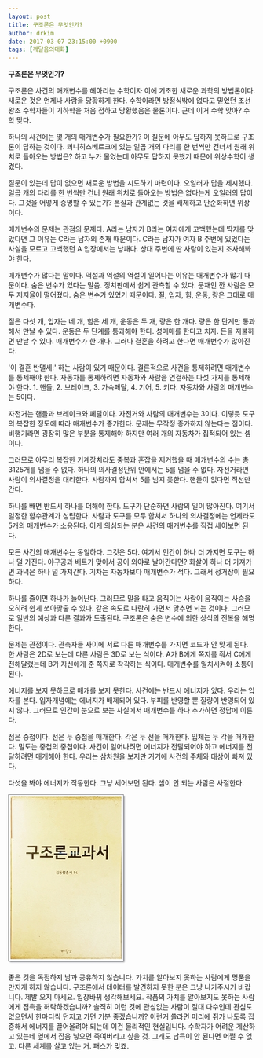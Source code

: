 ```yaml
---
layout: post
title: 구조론은 무엇인가?
author: drkim
date: 2017-03-07 23:15:00 +0900
tags: [깨달음의대화]
---
```

**구조론은 무엇인가?**

  


구조론은 사건의 매개변수를 헤아리는 수학이자 이에 기초한 새로운 과학의 방법론이다. 새로운 것은 언제나 사람을 당황하게 한다. 수학이라면 방정식밖에 없다고 믿었던 조선왕조 수학자들이 기하학을 처음 접하고 당황했음은 물론이다. 근데 이거 수학 맞아? 수학 맞다. 

  


하나의 사건에는 몇 개의 매개변수가 필요한가? 이 질문에 아무도 답하지 못하므로 구조론이 답하는 것이다. 쾨니히스베르크에 있는 일곱 개의 다리를 한 번씩만 건너서 원래 위치로 돌아오는 방법은? 하고 누가 물었는데 아무도 답하지 못했기 때문에 위상수학이 생겼다. 

  


질문이 있는데 답이 없으면 새로운 방법을 시도하기 마련이다. 오일러가 답을 제시했다. 일곱 개의 다리를 한 번씩만 건너 원래 위치로 돌아오는 방법은 없다는게 오일러의 답이다. 그것을 어떻게 증명할 수 있는가? 본질과 관계없는 것을 배제하고 단순화하면 위상이다. 

  


매개변수의 문제는 관점의 문제다. A라는 남자가 B라는 여자에게 고백했는데 딱지를 맞았다면 그 이유는 C라는 남자의 존재 때문이다. C라는 남자가 여자 B 주변에 있었다는 사실을 모르고 고백했던 A 입장에서는 낭패다. 상대 주변에 딴 사람이 있는지 조사해봐야 한다. 

  


매개변수가 많다는 말이다. 역설과 역설의 역설이 일어나는 이유는 매개변수가 많기 때문이다. 숨은 변수가 있다는 말씀. 정치판에서 쉽게 관측할 수 있다. 문재인 깐 사람은 모두 지지율이 떨어졌다. 숨은 변수가 있었기 때문이다. 질, 입자, 힘, 운동, 량은 그대로 매개변수다. 

  


질은 다섯 개, 입자는 네 개, 힘은 세 개, 운동은 두 개, 량은 한 개다. 량은 한 단계만 통과해서 만날 수 있다. 운동은 두 단계를 통과해야 한다. 성매매를 한다고 치자. 돈을 지불하면 만날 수 있다. 매개변수가 한 개다. 그러나 결혼을 하려고 한다면 매개변수가 많아진다. 

  


'이 결혼 반댈세!' 하는 사람이 있기 때문이다. 결론적으로 사건을 통제하려면 매개변수를 통제해야 한다. 자동차를 통제하려면 자동차와 사람을 연결하는 다섯 가지를 통제해야 한다. 1. 핸들, 2. 브레이크, 3. 가속페달, 4. 기어, 5. 키다. 자동차와 사람의 매개변수는 5이다. 

  


자전거는 핸들과 브레이크와 페달이다. 자전거와 사람의 매개변수는 3이다. 이렇듯 도구의 복잡한 정도에 따라 매개변수가 증가한다. 문제는 무작정 증가하지 않는다는 점이다. 비행기라면 굉장히 많은 부분을 통제해야 하지만 여러 개의 자동차가 집적되어 있는 셈이다. 

  


그러므로 아무리 복잡한 기계장치라도 중복과 혼잡을 제거했을 때 매개변수의 수는 총 3125개를 넘을 수 없다. 하나의 의사결정단위 안에서는 5를 넘을 수 없다. 자전거라면 사람이 의사결정을 대리한다. 사람까지 합쳐서 5를 넘지 못한다. 핸들이 없다면 직선만 간다. 

  


하나를 빼면 반드시 하나를 더해야 한다. 도구가 단순하면 사람의 일이 많아진다. 여기서 일정한 함수관계가 성립한다. 사람과 도구를 모두 합쳐서 하나의 의사결정에는 언제라도 5개의 매개변수가 소용된다. 이게 의심되는 분은 사건의 매개변수를 직접 세어보면 된다. 

  


모든 사건의 매개변수는 동일하다. 그것은 5다. 여기서 인간이 하나 더 가지면 도구는 하나 덜 가진다. 야구공과 배트가 맞아서 공이 외야로 날아간다면? 화살이 하나 더 가져가면 과녁은 하나 덜 가져간다. 기차는 자동차보다 매개변수가 적다. 그래서 정거장이 필요하다. 

  


하나를 줄이면 하나가 늘어난다. 그러므로 말을 타고 움직이는 사람이 움직이는 사슴을 오히려 쉽게 쏘아맞출 수 있다. 같은 속도로 나란히 가면서 맞추면 되는 것이다. 그러므로 일반의 예상과 다른 결과가 도출된다. 구조론은 숨은 변수에 의한 상식의 전복을 해명한다. 

  


문제는 관점이다. 관측자들 사이에 서로 다른 매개변수를 가지면 코드가 안 맞게 된다. 한 사람은 2D로 보는데 다른 사람은 3D로 보는 식이다. A가 B에게 쪽지를 줘서 C에게 전해달랬는데 B가 자신에게 준 쪽지로 착각하는 식이다. 매개변수를 일치시켜야 소통이 된다. 

  


에너지를 보지 못하므로 매개를 보지 못한다. 사건에는 반드시 에너지가 있다. 우리는 입자를 본다. 입자개념에는 에너지가 배제되어 있다. 부피를 반영할 뿐 질량이 반영되어 있지 않다. 그러므로 인간이 눈으로 보는 사실에서 매개변수를 하나 추가하면 정답에 이른다. 

  


점은 중첩이다. 선은 두 중첩을 매개한다. 각은 두 선을 매개한다. 입체는 두 각을 매개한다. 밀도는 중첩의 중첩이다. 사건이 일어나려면 에너지가 전달되어야 하고 에너지를 전달하려면 매개해야 한다. 우리는 삼차원을 보지만 거기에 사건의 주체와 대상이 빠져 있다. 

  


다섯을 봐야 에너지가 작동한다. 그냥 세어보면 된다. 셈이 안 되는 사람은 사절한다.

  



 ![](/files/attach/images/198/004/817/20170108_234810.jpg) 

  


좋은 것을 독점하지 남과 공유하지 않습니다. 가치를 알아보지 못하는 사람에게 명품을 만지게 하지 않습니다. 구조론에서 데이터를 발견하지 못한 분은 그냥 나가주시기 바랍니다. 제발 오지 마세요. 입장바꿔 생각해보세요. 작품의 가치를 알아보지도 못하는 사람에게 접촉을 허락하겠습니까? 솔직히 이런 것에 관심없는 사람이 절대 다수인데 관심도 없으면서 한마디씩 던지고 가면 기분 좋겠습니까? 이런거 쓸라면 머리에 쥐가 나도록 집중해서 에너지를 끌어올려야 되는데 이건 물리적인 현실입니다. 수학자가 어려운 계산하고 있는데 옆에서 잡음 넣으면 죽여버리고 싶을 것. 그래도 납득이 안 된다면 어쩔 수 없고. 다른 세계를 살고 있는 거. 패스가 맞죠.